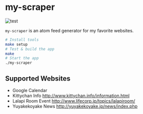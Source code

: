 # my-scraper

![test](https://github.com/mono0x/my-scraper/workflows/test/badge.svg?branch=master)

`my-scraper` is an atom feed generator for my favorite websites.

```sh
# Install tools
make setup
# Test & build the app
make
# Start the app
./my-scraper
```

## Supported Websites

- Google Calendar
- Kittychan Info <http://www.kittychan.info/information.html>
- Lalapi Room Event <http://www.lifecorp.jp/topics/lalapiroom/>
- Yuyakekoyake News <http://yuyakekoyake.jp/news/index.php>

